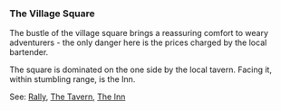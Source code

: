 ### The Village Square
The bustle of the village square brings a reassuring comfort to weary adventurers - the only danger here is the
  prices charged by the local bartender.

The square is dominated on the one side by the local tavern. Facing it, within stumbling range, is the Inn.

See: [Rally](rally.md), [The Tavern](/locations/tavern), [The Inn](/locations/inn)



